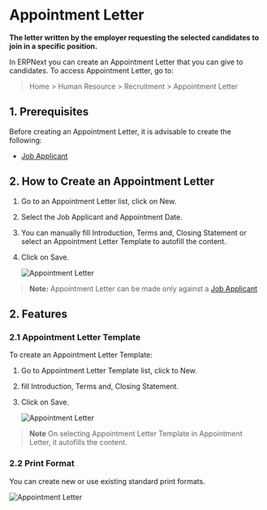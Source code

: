 <!-- add-breadcrumbs -->

# Appointment Letter

**The letter written by the employer requesting the selected candidates to join in a specific position.**


In ERPNext you can create an Appointment Letter that you can give to candidates. To access Appointment Letter, go to:

> Home > Human Resource > Recruitment > Appointment Letter

## 1. Prerequisites

Before creating an Appointment Letter, it is advisable to create the following:

* [Job Applicant](/docs/user/manual/en/human-resources/job-applicant)

## 2. How to Create an Appointment Letter
1. Go to an Appointment Letter list, click on New.
1. Select the Job Applicant and Appointment Date.
1. You can manually fill Introduction, Terms and, Closing Statement or select an Appointment Letter Template to autofill the content.
1. Click on Save.

    <img class="screenshot" alt="Appointment Letter" src="{{docs_base_url}}/assets/img/human-resources/appointment-letter.png">

> **Note:** Appointment Letter can be made only against a [Job Applicant](/docs/user/manual/en/human-resources/job-applicant)

## 2. Features

### 2.1 Appointment Letter Template

To create an Appointment Letter Template:

1. Go to Appointment Letter Template list, click to New.
1. fill Introduction, Terms and, Closing Statement.
1. Click on Save.

    <img class="screenshot" alt="Appointment Letter" src="{{docs_base_url}}/assets/img/human-resources/appointment-letter-template.png">

> **Note** On selecting Appointment Letter Template in Appointment Letter, it autofills the content.

### 2.2 Print Format
You can create new or use existing standard print formats.

![Appointment Letter](/docs/assets/img/human-resources/standard-appointment-letter.png)
